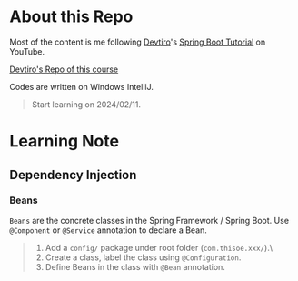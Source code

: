 # About this Repo

Most of the content is me following [Devtiro](https://www.devtiro.com/)'s [Spring Boot Tutorial](https://youtu.be/Nv2DERaMx-4) on YouTube.

[Devtiro's Repo of this course](https://github.com/devtiro/course-spring-boot)

Codes are written on Windows IntelliJ.

> Start learning on 2024/02/11.


# Learning Note

## Dependency Injection

### Beans
`Beans` are the concrete classes in the Spring Framework / Spring Boot. Use `@Component` or `@Service` annotation to declare a Bean.

> 1. Add a `config/` package under root folder (`com.thisoe.xxx/`).\
> 2. Create a class, label the class using `@Configuration`.
> 3. Define Beans in the class with `@Bean` annotation.
